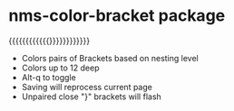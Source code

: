 # nms-color-bracket package

{{{{{{{{{{{{}}}}}}}}}}}}

+ Colors pairs of Brackets based on nesting level
+ Colors up to 12 deep
+ Alt-q to toggle
+ Saving will reprocess current page
+ Unpaired close "}" brackets will flash
